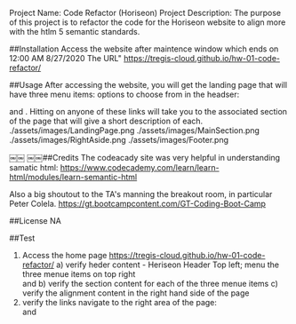 Project Name: Code Refactor (Horiseon)
Project Description: The purpose of this project is to refactor the code for the Horiseon website to align more with the htlm 5 semantic standards.

##Installation
Access the website after maintence window which ends on 12:00 AM 8/27/2020
The URL" https://tregis-cloud.github.io/hw-01-code-refactor/

##Usage
After accessing the website, you will get the landing page that will have three menu items: options to choose from in the headser: <Search Engine Optimizatio> <Online Reputation Management> and <Social Media Marketing>. Hitting on anyone of these links will take you to the associated section of the page that will give a short description of each.
./assets/images/LandingPage.png
./assets/images/MainSection.png
./assets/images/RightAside.png
./assets/images/Footer.png

￼￼
￼￼##Credits
The codeacady site was very helpful in understanding samatic html: https://www.codecademy.com/learn/learn-html/modules/learn-semantic-html

Also a big shoutout to the TA's manning the breakout room, in particular Peter Colela. https://gt.bootcampcontent.com/GT-Coding-Boot-Camp

##License
NA

##Test

1. Access the home page https://tregis-cloud.github.io/hw-01-code-refactor/ a) verify heder content - Heriseon Header Top left; menu the three menue items on top right <Search Engine Optimizatio> <Online Reputation Management> and <Social Media Marketing>
   b) verify the section content for each of the three menue items
   c) verify the alignment content in the right hand side of the page
2. verify the links navigate to the right area of the page: <Search Engine Optimizatio> <Online Reputation Management> and <Social Media Marketing>
